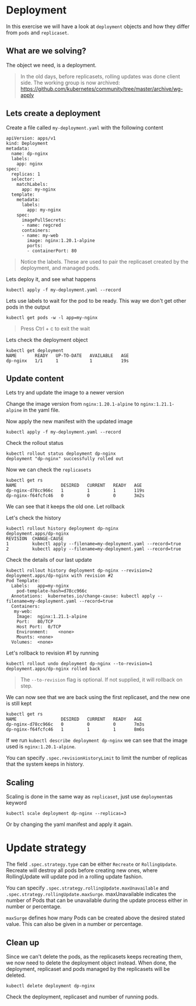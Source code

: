 # Deployment

In this exercise we will have a look at `deployment` objects and how they differ from `pods` and `replicaset`.

## What are we solving?

The object we need, is a deployment.

> In the old days, before replicasets, rolling updates was done client side. The working group is now archived:
> https://github.com/kubernetes/community/tree/master/archive/wg-apply

## Lets create a deployment
Create a file called `my-deployment.yaml` with the following content
```
apiVersion: apps/v1
kind: Deployment
metadata:
  name: dp-nginx
  labels:
    app: nginx
spec:
  replicas: 1
  selector:
    matchLabels:
      app: my-nginx
  template:
    metadata:
      labels:
        app: my-nginx
    spec:
      imagePullSecrets:
      - name: regcred
      containers:
      - name: my-web
        image: nginx:1.20.1-alpine
        ports:
        - containerPort: 80
```
> Notice the labels. These are used to pair the replicaset created by the deployment, and managed pods.

Lets deploy it, and see what happens
```
kubectl apply -f my-deployment.yaml --record
```
Lets use labels to wait for the pod to be ready. This way we don't get other pods in the output
```
kubectl get pods -w -l app=my-nginx
```
> Press Ctrl + c to exit the wait

Lets check the deployment object
```
kubectl get deployment
NAME       READY   UP-TO-DATE   AVAILABLE   AGE
dp-nginx   1/1     1            1           19s
```

## Update content
Lets try and update the image to a newer version

Change the image version from `nginx:1.20.1-alpine` to `nginx:1.21.1-alpine` in the yaml file.

Now apply the new manifest with the updated image
```
kubectl apply -f my-deployment.yaml --record
```

Check the rollout status
```
kubectl rollout status deployment dp-nginx
deployment "dp-nginx" successfully rolled out
```

Now we can check the `replicasets`
```
kubectl get rs
NAME                 DESIRED   CURRENT   READY   AGE
dp-nginx-d78cc966c   1         1         1       119s
dp-nginx-f64fcfc46   0         0         0       3m2s
```
We can see that it keeps the old one. Let rollback

Let's check the history
```
kubectl rollout history deployment dp-nginx
deployment.apps/dp-nginx 
REVISION  CHANGE-CAUSE
1         kubectl apply --filename=my-deployment.yaml --record=true
2         kubectl apply --filename=my-deployment.yaml --record=true
```

Check the details of our last update
```
kubectl rollout history deployment dp-nginx --revision=2
deployment.apps/dp-nginx with revision #2
Pod Template:
  Labels:	app=my-nginx
	pod-template-hash=d78cc966c
  Annotations:	kubernetes.io/change-cause: kubectl apply --filename=my-deployment.yaml --record=true
  Containers:
   my-web:
    Image:	nginx:1.21.1-alpine
    Port:	80/TCP
    Host Port:	0/TCP
    Environment:	<none>
    Mounts:	<none>
  Volumes:	<none>
```

Let's rollback to revision #1 by running
```
kubectl rollout undo deployment dp-nginx --to-revision=1
deployment.apps/dp-nginx rolled back
```

> The `--to-revision` flag is optional. If not supplied, it will rollback on step.

We can now see that we are back using the first replicaset, and the new one is still kept
```
kubectl get rs
NAME                 DESIRED   CURRENT   READY   AGE
dp-nginx-d78cc966c   0         0         0       7m3s
dp-nginx-f64fcfc46   1         1         1       8m6s
```

If we run `kubectl describe deployment dp-nginx` we can see that the image used is `nginx:1.20.1-alpine`. 

You can specify `.spec.revisionHistoryLimit` to limit the number of replicas that the system keeps in history.

## Scaling
Scaling is done in the same way as `replicaset`, just use `deployment`as keyword
```
kubectl scale deployment dp-nginx --replicas=3
```
Or by changing the yaml manifest and apply it again.

# Update strategy
The field `.spec.strategy.type` can be either `Recreate` or `RollingUpdate`. Recreate will destroy all pods before creating new ones, where RollingUpdate will update pod in a rolling update fashion. 

You can specify `.spec.strategy.rollingUpdate.maxUnavailable` and `.spec.strategy.rollingUpdate.maxSurge`. maxUnavailable indicates the number of Pods that can be unavailable during the update process either in number or percentage. 

`maxSurge` defines how many Pods can be created above the desired stated value. This can also be given in a number or percentage.

## Clean up
Since we can't delete the pods, as the replicasets keeps recreating them, we now need to delete the deployment object instead. When done, the deployment, replicaset and pods managed by the replicasets will be deleted.

```
kubectl delete deployment dp-nginx
```

Check the deployment, replicaset and number of running pods.
